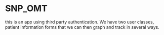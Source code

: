 # SNP_OMT
this is an app using third party authentication.  We have two user classes, patient information forms that we can then graph and track in several ways.
